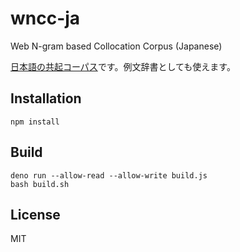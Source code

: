 # wncc-ja

Web N-gram based Collocation Corpus (Japanese)

[日本語の共起コーパス](https://marmooo.github.io/wncc-ja/)です。例文辞書としても使えます。

## Installation

```
npm install
```

## Build

```
deno run --allow-read --allow-write build.js
bash build.sh
```

## License

MIT
